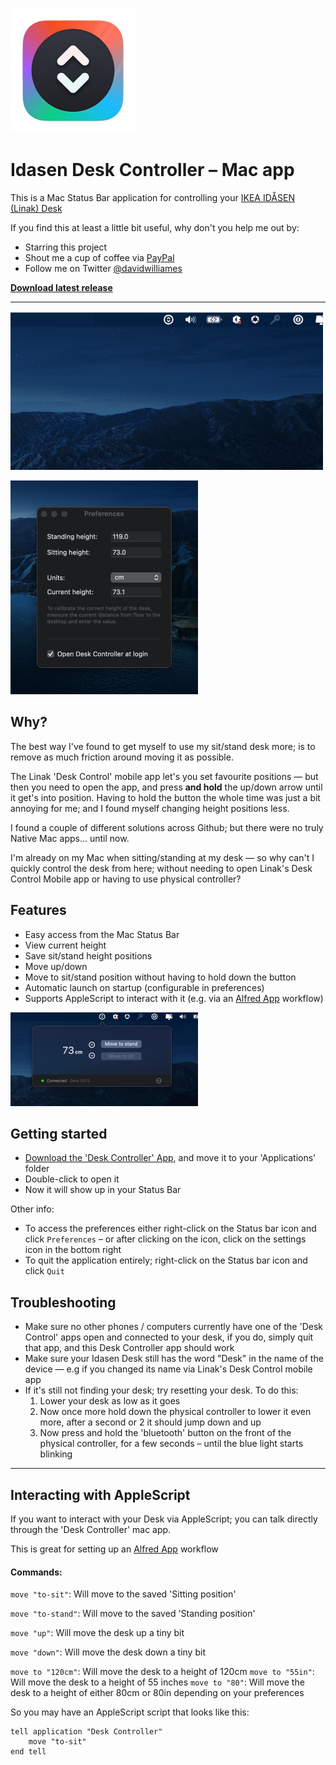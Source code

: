 ![App icon](/images/Icon.png) 
# Idasen Desk Controller – Mac app


This is a Mac Status Bar application for controlling your [IKEA IDÅSEN (Linak) Desk](https://www.ikea.com/au/en/p/idasen-desk-sit-stand-black-beige-s79280979/)

If you find this at least a little bit useful, why don't you help me out by:
* Starring this project
* Shout me a cup of coffee via [PayPal](https://paypal.me/dtw/5)
* Follow me on Twitter [@davidwilliames](https://twitter.com/davidwilliames)


[**Download latest release**](https://github.com/DWilliames/idasen-controller/releases/latest/download/Desk.Controller.app.zip)

---

![Animated example](/images/example.gif)

![Preferences example](/images/preferences_example.png)



## Why?

The best way I've found to get myself to use my sit/stand desk more; is to remove as much friction around moving it as possible.

The Linak 'Desk Control' mobile app let's you set favourite positions — but then you need to open the app, and press **and hold** the up/down arrow until it get's into position. Having to hold the button the whole time was just a bit annoying for me; and I found myself changing height positions less.

I found a couple of different solutions across Github; but there were no truly Native Mac apps... until now.

I'm already on my Mac when sitting/standing at my desk — so why can't I quickly control the desk from here; without needing to open Linak's Desk Control Mobile app or having to use physical controller?


## Features

* Easy access from the Mac Status Bar
* View current height
* Save sit/stand height positions 
* Move up/down
* Move to sit/stand position without having to hold down the button
* Automatic launch on startup (configurable in preferences)
* Supports AppleScript to interact with it (e.g. via an [Alfred App](https://www.alfredapp.com) workflow)


![Animated example](/images/status_bar_example.png)


## Getting started

* [Download the 'Desk Controller' App](https://github.com/DWilliames/idasen-controller/releases/latest/download/Desk.Controller.app.zip), and move it to your 'Applications' folder
* Double-click to open it
* Now it will show up in your Status Bar

Other info:
* To access the preferences either right-click on the Status bar icon and click `Preferences` – or after clicking on the icon, click on the settings icon in the bottom right
* To quit the application entirely; right-click on the Status bar icon and click `Quit`


## Troubleshooting

* Make sure no other phones / computers currently have one of the 'Desk Control' apps open and connected to your desk, if you do, simply quit that app, and this Desk Controller app should work
* Make sure your Idasen Desk still has the word "Desk" in the name of the device — e.g if you changed its name via Linak's Desk Control mobile app
* If it's still not finding your desk; try resetting your desk. To do this:
    1. Lower your desk as low as it goes
    2. Now once more hold down the physical controller to lower it even more, after a second or 2 it should jump down and up
    3. Now press and hold the 'bluetooth' button on the front of the physical controller, for a few seconds – until the blue light starts blinking
    
---

## Interacting with AppleScript

If you want to interact with your Desk via AppleScript; you can talk directly through the 'Desk Controller' mac app.

This is great for setting up an  [Alfred App](https://www.alfredapp.com) workflow

#### Commands:

`move "to-sit"`: Will move to the saved 'Sitting position'

`move "to-stand"`: Will move to the saved 'Standing position'

`move "up"`: Will move the desk up a tiny bit

`move "down"`: Will move the desk down a tiny bit

`move to "120cm"`: Will move the desk to a height of 120cm
`move to "55in"`: Will move the desk to a height of 55 inches
`move to "80"`: Will move the desk to a height of either 80cm or 80in depending on your preferences


So you may have an AppleScript script that looks like this:
``` AppleScript
tell application "Desk Controller"
    move "to-sit"
end tell
```

